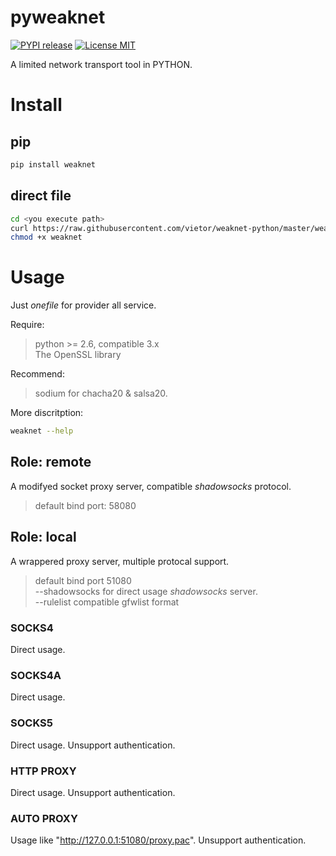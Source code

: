 pyweaknet
========

[![PYPI release](https://img.shields.io/pypi/v/weaknet.svg)](https://pypi.python.org/pypi/weaknet)
[![License MIT](https://img.shields.io/github/license/vietor/weaknet-python.svg)](http://opensource.org/licenses/MIT)

A limited network transport tool in PYTHON.

# Install

## pip

``` sh
pip install weaknet
```

## direct file

``` sh
cd <you execute path>
curl https://raw.githubusercontent.com/vietor/weaknet-python/master/weaknet.py -o weaknet
chmod +x weaknet
```

# Usage

Just *onefile* for provider all service.

Require:
> python >= 2.6, compatible 3.x  
> The OpenSSL library

Recommend:
> sodium for chacha20 & salsa20.  

More discritption:
```sh
weaknet --help
```

## Role: remote

A modifyed socket proxy server, compatible *shadowsocks* protocol.
> default bind port: 58080

## Role: local

A wrappered proxy server, multiple protocal support.
> default bind port 51080  
> --shadowsocks for direct usage *shadowsocks* server.  
> --rulelist compatible gfwlist format

### SOCKS4
Direct usage.

### SOCKS4A
Direct usage.

### SOCKS5
Direct usage. Unsupport authentication.

### HTTP PROXY
Direct usage. Unsupport authentication.

### AUTO PROXY
Usage like "http://127.0.0.1:51080/proxy.pac". Unsupport authentication.


